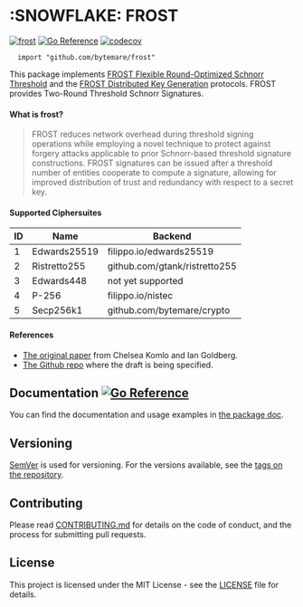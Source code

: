 # :SNOWFLAKE: FROST

[![frost](https://github.com/bytemare/frost/actions/workflows/ci.yml/badge.svg)](https://github.com/bytemare/frost/actions/workflows/ci.yml)
[![Go Reference](https://pkg.go.dev/badge/github.com/bytemare/frost.svg)](https://pkg.go.dev/github.com/bytemare/frost)
[![codecov](https://codecov.io/gh/bytemare/frost/branch/main/graph/badge.svg?token=5bQfB0OctA)](https://codecov.io/gh/bytemare/frost)

```
  import "github.com/bytemare/frost"
```

This package implements [FROST Flexible Round-Optimized Schnorr Threshold](https://datatracker.ietf.org/doc/draft-irtf-cfrg-frost) and the [FROST Distributed Key Generation](https://eprint.iacr.org/2020/852.pdf) protocols.
FROST provides Two-Round Threshold Schnorr Signatures.

#### What is frost?

> FROST reduces network overhead during threshold signing operations while employing a novel technique to protect
> against forgery attacks applicable to prior Schnorr-based threshold signature constructions. FROST signatures can be
> issued after a threshold number of entities cooperate to compute a signature, allowing for improved distribution of
> trust and redundancy with respect to a secret key.

#### Supported Ciphersuites

| ID  | Name         | Backend                       |
|-----|--------------|-------------------------------|
| 1   | Edwards25519 | filippo.io/edwards25519       |
| 2   | Ristretto255 | github.com/gtank/ristretto255 |
| 3   | Edwards448   | not yet supported             |
| 4   | P-256        | filippo.io/nistec             |
| 5   | Secp256k1    | github.com/bytemare/crypto    |

#### References
- [The original paper](https://eprint.iacr.org/2020/852.pdf) from Chelsea Komlo and Ian Goldberg.
- [The Github repo](https://github.com/cfrg/draft-irtf-cfrg-frost) where the draft is being specified.

## Documentation [![Go Reference](https://pkg.go.dev/badge/github.com/bytemare/frost.svg)](https://pkg.go.dev/github.com/bytemare/frost)

You can find the documentation and usage examples in [the package doc](https://pkg.go.dev/github.com/bytemare/frost).

## Versioning

[SemVer](http://semver.org) is used for versioning. For the versions available, see the [tags on the repository](https://github.com/bytemare/frost/tags).

## Contributing

Please read [CONTRIBUTING.md](.github/CONTRIBUTING.md) for details on the code of conduct, and the process for submitting pull requests.

## License

This project is licensed under the MIT License - see the [LICENSE](LICENSE) file for details.
